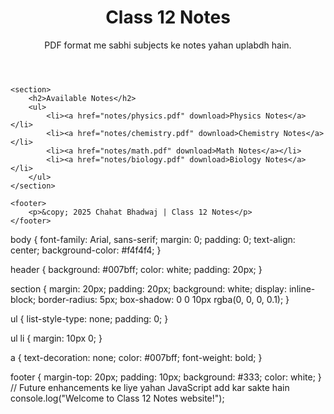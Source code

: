 <!DOCTYPE html>
<html lang="en">
<head>
    <meta charset="UTF-8">
    <meta name="viewport" content="width=device-width, initial-scale=1.0">
    <title>Class 12 Notes - Chahat Bhadwaj</title>
    <link rel="stylesheet" href="style.css">
</head>
<body>
    <header>
        <h1>Class 12 Notes</h1>
        <p>PDF format me sabhi subjects ke notes yahan uplabdh hain.</p>
    </header>

    <section>
        <h2>Available Notes</h2>
        <ul>
            <li><a href="notes/physics.pdf" download>Physics Notes</a></li>
            <li><a href="notes/chemistry.pdf" download>Chemistry Notes</a></li>
            <li><a href="notes/math.pdf" download>Math Notes</a></li>
            <li><a href="notes/biology.pdf" download>Biology Notes</a></li>
        </ul>
    </section>

    <footer>
        <p>&copy; 2025 Chahat Bhadwaj | Class 12 Notes</p>
    </footer>
</body>
</html>
body {
    font-family: Arial, sans-serif;
    margin: 0;
    padding: 0;
    text-align: center;
    background-color: #f4f4f4;
}

header {
    background: #007bff;
    color: white;
    padding: 20px;
}

section {
    margin: 20px;
    padding: 20px;
    background: white;
    display: inline-block;
    border-radius: 5px;
    box-shadow: 0 0 10px rgba(0, 0, 0, 0.1);
}

ul {
    list-style-type: none;
    padding: 0;
}

ul li {
    margin: 10px 0;
}

a {
    text-decoration: none;
    color: #007bff;
    font-weight: bold;
}

footer {
    margin-top: 20px;
    padding: 10px;
    background: #333;
    color: white;
}
// Future enhancements ke liye yahan JavaScript add kar sakte hain
console.log("Welcome to Class 12 Notes website!");
